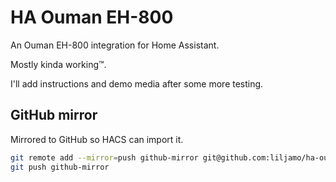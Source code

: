 # HA Ouman EH-800

An Ouman EH-800 integration for Home Assistant.

Mostly kinda working™.

I'll add instructions and demo media after some more testing.

## GitHub mirror

Mirrored to GitHub so HACS can import it.

```sh
git remote add --mirror=push github-mirror git@github.com:liljamo/ha-ouman-eh800.git
git push github-mirror
```
